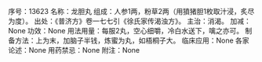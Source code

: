 序号：13623
名称：龙胆丸
组成：人参1两，粉草2两（用獖猪胆1枚取汁浸，炙尽为度）。
出处：《普济方》卷一七七引《徐氏家传渴浊方》。
主治：消渴。
加减：None
功效：None
用法用量：每服2丸，空心细嚼，冷白水送下，噙之亦可。
制备方法：上为末，加脑子半钱，炼蜜为丸，如梧桐子大。
临床应用：None
各家论述：None
用药禁忌：None
附注：None
